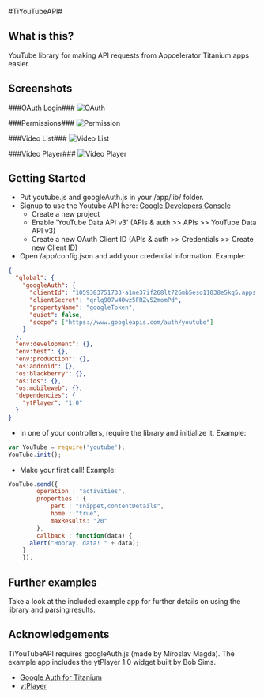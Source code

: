 #TiYouTubeAPI#

## What is this? ##

YouTube library for making API requests from Appcelerator Titanium apps easier.

## Screenshots ##

###OAuth Login###
![OAuth](https://github.com/quinn-madson/TiYouTubeAPI/blob/master/Screenshots/01-OAuth.png?raw=true)

###Permissions###
![Permission](https://github.com/quinn-madson/TiYouTubeAPI/blob/master/Screenshots/02-Permission.png?raw=true)

###Video List###
![Video List](https://github.com/quinn-madson/TiYouTubeAPI/blob/master/Screenshots/03-VideoList.png?raw=true)

###Video Player###
![Video Player](https://github.com/quinn-madson/TiYouTubeAPI/blob/master/Screenshots/04-VideoPlayer.png?raw=true)

## Getting Started ##

  * Put youtube.js and googleAuth.js in your /app/lib/ folder.
  * Signup to use the Youtube API here: [Google Developers Console](https://console.developers.google.com/)
     * Create a new project
     * Enable 'YouTube Data API v3' (APIs & auth >> APIs >> YouTube Data API v3)
     * Create a new OAuth Client ID (APIs & auth >> Credentials >> Create new Client ID)
  * Open /app/config.json and add your credential information. Example:

```json
{
  "global": {
    "googleAuth": {
      "clientId": "1059383751733-a1ne37if268lt726mb5eso11038e5kq5.apps.googleusercontent.com",
      "clientSecret": "qrlq907w4Owz5FRZv52momPd",
      "propertyName": "googleToken",
      "quiet": false,
      "scope": ["https://www.googleapis.com/auth/youtube"]
    }
  },
  "env:development": {},
  "env:test": {},
  "env:production": {},
  "os:android": {},
  "os:blackberry": {},
  "os:ios": {},
  "os:mobileweb": {},
  "dependencies": {
    "ytPlayer": "1.0"
  }
}
```

  * In one of your controllers, require the library and initialize it. Example:

```javascript
var YouTube = require('youtube');
YouTube.init();
```

  * Make your first call! Example:

```javascript
YouTube.send({
		operation : "activities",
		properties : {
			part : "snippet,contentDetails",
			home : "true",
			maxResults: "20"
		},
		callback : function(data) {
      alert("Hooray, data! " + data);
    }
	});
```

## Further examples ##

Take a look at the included example app for further details on using the library and parsing results.

## Acknowledgements ##

TiYouTubeAPI requires googleAuth.js (made by Miroslav Magda). The example app includes the ytPlayer 1.0 widget built by Bob Sims.

  * [Google Auth for Titanium](https://github.com/ejci/Google-Auth-for-Titanium)
  * [ytPlayer](https://github.com/bob-sims/ytPlayer/)
